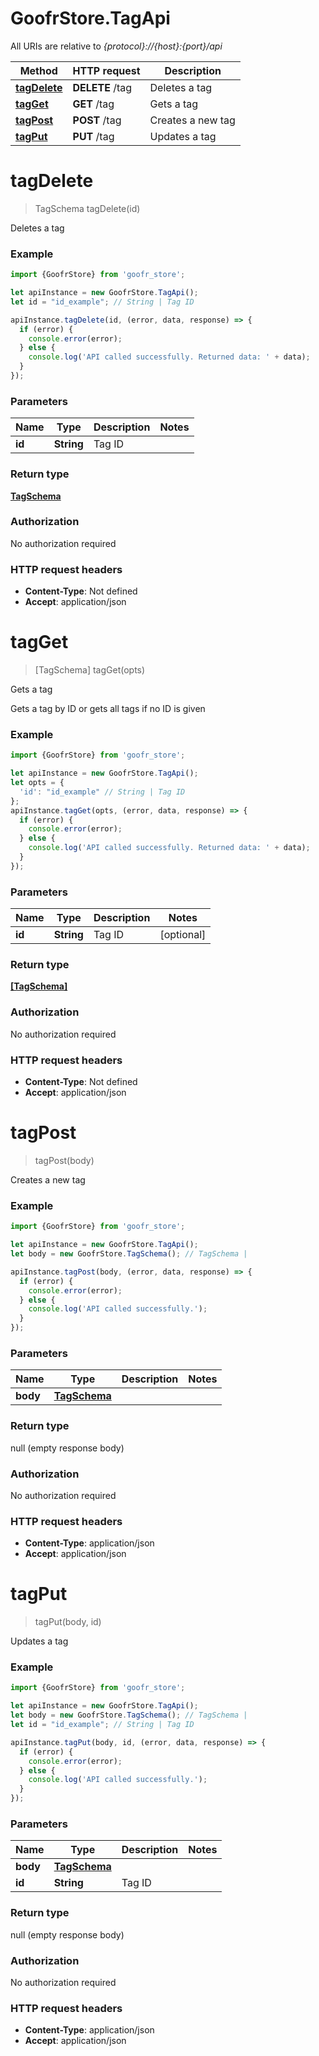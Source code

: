 # GoofrStore.TagApi

All URIs are relative to *{protocol}://{host}:{port}/api*

Method | HTTP request | Description
------------- | ------------- | -------------
[**tagDelete**](TagApi.md#tagDelete) | **DELETE** /tag | Deletes a tag
[**tagGet**](TagApi.md#tagGet) | **GET** /tag | Gets a tag
[**tagPost**](TagApi.md#tagPost) | **POST** /tag | Creates a new tag
[**tagPut**](TagApi.md#tagPut) | **PUT** /tag | Updates a tag

<a name="tagDelete"></a>
# **tagDelete**
> TagSchema tagDelete(id)

Deletes a tag

### Example
```javascript
import {GoofrStore} from 'goofr_store';

let apiInstance = new GoofrStore.TagApi();
let id = "id_example"; // String | Tag ID

apiInstance.tagDelete(id, (error, data, response) => {
  if (error) {
    console.error(error);
  } else {
    console.log('API called successfully. Returned data: ' + data);
  }
});
```

### Parameters

Name | Type | Description  | Notes
------------- | ------------- | ------------- | -------------
 **id** | **String**| Tag ID | 

### Return type

[**TagSchema**](TagSchema.md)

### Authorization

No authorization required

### HTTP request headers

 - **Content-Type**: Not defined
 - **Accept**: application/json

<a name="tagGet"></a>
# **tagGet**
> [TagSchema] tagGet(opts)

Gets a tag

Gets a tag by ID or gets all tags if no ID is given

### Example
```javascript
import {GoofrStore} from 'goofr_store';

let apiInstance = new GoofrStore.TagApi();
let opts = { 
  'id': "id_example" // String | Tag ID
};
apiInstance.tagGet(opts, (error, data, response) => {
  if (error) {
    console.error(error);
  } else {
    console.log('API called successfully. Returned data: ' + data);
  }
});
```

### Parameters

Name | Type | Description  | Notes
------------- | ------------- | ------------- | -------------
 **id** | **String**| Tag ID | [optional] 

### Return type

[**[TagSchema]**](TagSchema.md)

### Authorization

No authorization required

### HTTP request headers

 - **Content-Type**: Not defined
 - **Accept**: application/json

<a name="tagPost"></a>
# **tagPost**
> tagPost(body)

Creates a new tag

### Example
```javascript
import {GoofrStore} from 'goofr_store';

let apiInstance = new GoofrStore.TagApi();
let body = new GoofrStore.TagSchema(); // TagSchema | 

apiInstance.tagPost(body, (error, data, response) => {
  if (error) {
    console.error(error);
  } else {
    console.log('API called successfully.');
  }
});
```

### Parameters

Name | Type | Description  | Notes
------------- | ------------- | ------------- | -------------
 **body** | [**TagSchema**](TagSchema.md)|  | 

### Return type

null (empty response body)

### Authorization

No authorization required

### HTTP request headers

 - **Content-Type**: application/json
 - **Accept**: application/json

<a name="tagPut"></a>
# **tagPut**
> tagPut(body, id)

Updates a tag

### Example
```javascript
import {GoofrStore} from 'goofr_store';

let apiInstance = new GoofrStore.TagApi();
let body = new GoofrStore.TagSchema(); // TagSchema | 
let id = "id_example"; // String | Tag ID

apiInstance.tagPut(body, id, (error, data, response) => {
  if (error) {
    console.error(error);
  } else {
    console.log('API called successfully.');
  }
});
```

### Parameters

Name | Type | Description  | Notes
------------- | ------------- | ------------- | -------------
 **body** | [**TagSchema**](TagSchema.md)|  | 
 **id** | **String**| Tag ID | 

### Return type

null (empty response body)

### Authorization

No authorization required

### HTTP request headers

 - **Content-Type**: application/json
 - **Accept**: application/json

